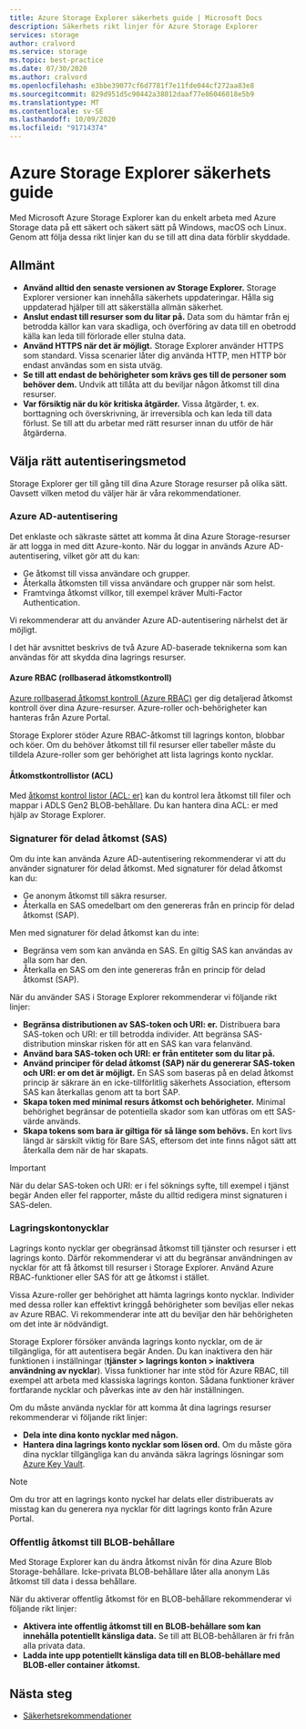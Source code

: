 ```yaml
---
title: Azure Storage Explorer säkerhets guide | Microsoft Docs
description: Säkerhets rikt linjer för Azure Storage Explorer
services: storage
author: cralvord
ms.service: storage
ms.topic: best-practice
ms.date: 07/30/2020
ms.author: cralvord
ms.openlocfilehash: e3bbe39077cf6d7781f7e11fde044cf272aa83e8
ms.sourcegitcommit: 829d951d5c90442a38012daaf77e86046018e5b9
ms.translationtype: MT
ms.contentlocale: sv-SE
ms.lasthandoff: 10/09/2020
ms.locfileid: "91714374"
---
```

# <a name="azure-storage-explorer-security-guide"></a>Azure Storage Explorer säkerhets guide

Med Microsoft Azure Storage Explorer kan du enkelt arbeta med Azure Storage data på ett säkert och säkert sätt på Windows, macOS och Linux. Genom att följa dessa rikt linjer kan du se till att dina data förblir skyddade.

## <a name="general"></a>Allmänt

- **Använd alltid den senaste versionen av Storage Explorer.** Storage Explorer versioner kan innehålla säkerhets uppdateringar. Hålla sig uppdaterad hjälper till att säkerställa allmän säkerhet.
- **Anslut endast till resurser som du litar på.** Data som du hämtar från ej betrodda källor kan vara skadliga, och överföring av data till en obetrodd källa kan leda till förlorade eller stulna data.
- **Använd HTTPS när det är möjligt.** Storage Explorer använder HTTPS som standard. Vissa scenarier låter dig använda HTTP, men HTTP bör endast användas som en sista utväg.
- **Se till att endast de behörigheter som krävs ges till de personer som behöver dem.** Undvik att tillåta att du beviljar någon åtkomst till dina resurser.
- **Var försiktig när du kör kritiska åtgärder.** Vissa åtgärder, t. ex. borttagning och överskrivning, är irreversibla och kan leda till data förlust. Se till att du arbetar med rätt resurser innan du utför de här åtgärderna.

## <a name="choosing-the-right-authentication-method"></a>Välja rätt autentiseringsmetod

Storage Explorer ger till gång till dina Azure Storage resurser på olika sätt. Oavsett vilken metod du väljer här är våra rekommendationer.

### <a name="azure-ad-authentication"></a>Azure AD-autentisering

Det enklaste och säkraste sättet att komma åt dina Azure Storage-resurser är att logga in med ditt Azure-konto. När du loggar in används Azure AD-autentisering, vilket gör att du kan:

- Ge åtkomst till vissa användare och grupper.
- Återkalla åtkomsten till vissa användare och grupper när som helst.
- Framtvinga åtkomst villkor, till exempel kräver Multi-Factor Authentication.

Vi rekommenderar att du använder Azure AD-autentisering närhelst det är möjligt.

I det här avsnittet beskrivs de två Azure AD-baserade teknikerna som kan användas för att skydda dina lagrings resurser.

#### <a name="azure-role-based-access-control-azure-rbac"></a>Azure RBAC (rollbaserad åtkomstkontroll)

[Azure rollbaserad åtkomst kontroll (Azure RBAC)](https://docs.microsoft.com/azure/role-based-access-control/overview) ger dig detaljerad åtkomst kontroll över dina Azure-resurser. Azure-roller och-behörigheter kan hanteras från Azure Portal.

Storage Explorer stöder Azure RBAC-åtkomst till lagrings konton, blobbar och köer. Om du behöver åtkomst till fil resurser eller tabeller måste du tilldela Azure-roller som ger behörighet att lista lagrings konto nycklar.

#### <a name="access-control-lists-acls"></a>Åtkomstkontrollistor (ACL)

Med [åtkomst kontrol listor (ACL: er)](https://docs.microsoft.com/azure/storage/blobs/data-lake-storage-access-control) kan du kontrol lera åtkomst till filer och mappar i ADLS Gen2 BLOB-behållare. Du kan hantera dina ACL: er med hjälp av Storage Explorer.

### <a name="shared-access-signatures-sas"></a>Signaturer för delad åtkomst (SAS)

Om du inte kan använda Azure AD-autentisering rekommenderar vi att du använder signaturer för delad åtkomst. Med signaturer för delad åtkomst kan du:

- Ge anonym åtkomst till säkra resurser.
- Återkalla en SAS omedelbart om den genereras från en princip för delad åtkomst (SAP).

Men med signaturer för delad åtkomst kan du inte:

- Begränsa vem som kan använda en SAS. En giltig SAS kan användas av alla som har den.
- Återkalla en SAS om den inte genereras från en princip för delad åtkomst (SAP).

När du använder SAS i Storage Explorer rekommenderar vi följande rikt linjer:

- **Begränsa distributionen av SAS-token och URI: er.** Distribuera bara SAS-token och URI: er till betrodda individer. Att begränsa SAS-distribution minskar risken för att en SAS kan vara felanvänd.
- **Använd bara SAS-token och URI: er från entiteter som du litar på.**
- **Använd principer för delad åtkomst (SAP) när du genererar SAS-token och URI: er om det är möjligt.** En SAS som baseras på en delad åtkomst princip är säkrare än en icke-tillförlitlig säkerhets Association, eftersom SAS kan återkallas genom att ta bort SAP.
- **Skapa token med minimal resurs åtkomst och behörigheter.** Minimal behörighet begränsar de potentiella skador som kan utföras om ett SAS-värde används.
- **Skapa tokens som bara är giltiga för så länge som behövs.** En kort livs längd är särskilt viktig för Bare SAS, eftersom det inte finns något sätt att återkalla dem när de har skapats.

> [!IMPORTANT]
> När du delar SAS-token och URI: er i fel söknings syfte, till exempel i tjänst begär Anden eller fel rapporter, måste du alltid redigera minst signaturen i SAS-delen.

### <a name="storage-account-keys"></a>Lagringskontonycklar

Lagrings konto nycklar ger obegränsad åtkomst till tjänster och resurser i ett lagrings konto. Därför rekommenderar vi att du begränsar användningen av nycklar för att få åtkomst till resurser i Storage Explorer. Använd Azure RBAC-funktioner eller SAS för att ge åtkomst i stället.

Vissa Azure-roller ger behörighet att hämta lagrings konto nycklar. Individer med dessa roller kan effektivt kringgå behörigheter som beviljas eller nekas av Azure RBAC. Vi rekommenderar inte att du beviljar den här behörigheten om det inte är nödvändigt.

Storage Explorer försöker använda lagrings konto nycklar, om de är tillgängliga, för att autentisera begär Anden. Du kan inaktivera den här funktionen i inställningar (**tjänster > lagrings konton > inaktivera användning av nycklar**). Vissa funktioner har inte stöd för Azure RBAC, till exempel att arbeta med klassiska lagrings konton. Sådana funktioner kräver fortfarande nycklar och påverkas inte av den här inställningen.

Om du måste använda nycklar för att komma åt dina lagrings resurser rekommenderar vi följande rikt linjer:

- **Dela inte dina konto nycklar med någon.**
- **Hantera dina lagrings konto nycklar som lösen ord.** Om du måste göra dina nycklar tillgängliga kan du använda säkra lagrings lösningar som [Azure Key Vault](https://azure.microsoft.com/services/key-vault/).

> [!NOTE]
> Om du tror att en lagrings konto nyckel har delats eller distribuerats av misstag kan du generera nya nycklar för ditt lagrings konto från Azure Portal.

### <a name="public-access-to-blob-containers"></a>Offentlig åtkomst till BLOB-behållare

Med Storage Explorer kan du ändra åtkomst nivån för dina Azure Blob Storage-behållare. Icke-privata BLOB-behållare låter alla anonym Läs åtkomst till data i dessa behållare.

När du aktiverar offentlig åtkomst för en BLOB-behållare rekommenderar vi följande rikt linjer:

- **Aktivera inte offentlig åtkomst till en BLOB-behållare som kan innehålla potentiellt känsliga data.** Se till att BLOB-behållaren är fri från alla privata data.
- **Ladda inte upp potentiellt känsliga data till en BLOB-behållare med BLOB-eller container åtkomst.** 

## <a name="next-steps"></a>Nästa steg

- [Säkerhetsrekommendationer](https://docs.microsoft.com/azure/storage/blobs/security-recommendations)
